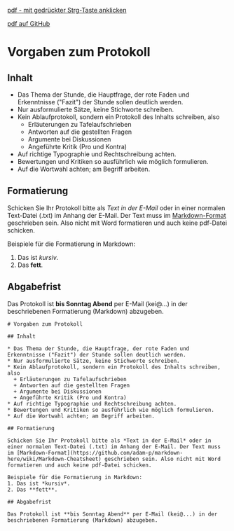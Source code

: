 [pdf - mit gedrückter Strg-Taste anklicken](pdf/Protokoll.pdf)

[pdf auf GitHub](https://github.com/DorKeinath/Ethik-Kurs/blob/master/HOs/pdf/Protokoll.pdf)

# Vorgaben zum Protokoll

## Inhalt

* Das Thema der Stunde, die Hauptfrage, der rote Faden und Erkenntnisse ("Fazit") der Stunde sollen deutlich werden.
* Nur ausformulierte Sätze, keine Stichworte schreiben.
* Kein Ablaufprotokoll, sondern ein Protokoll des Inhalts schreiben, also
  + Erläuterungen zu Tafelaufschrieben
  + Antworten auf die gestellten Fragen
  + Argumente bei Diskussionen
  + Angeführte Kritik (Pro und Kontra)
* Auf richtige Typographie und Rechtschreibung achten.
* Bewertungen und Kritiken so ausführlich wie möglich formulieren.
* Auf die Wortwahl achten; am Begriff arbeiten.

## Formatierung

Schicken Sie Ihr Protokoll bitte als *Text in der E-Mail* oder in einer normalen Text-Datei (.txt) im Anhang der E-Mail. Der Text muss im [Markdown-Format](https://github.com/adam-p/markdown-here/wiki/Markdown-Cheatsheet) geschrieben sein. Also nicht mit Word formatieren und auch keine pdf-Datei schicken.

Beispiele für die Formatierung in Markdown:
1. Das ist *kursiv*.
2. Das **fett**.

## Abgabefrist

Das Protokoll ist **bis Sonntag Abend** per E-Mail (kei@...) in der beschriebenen Formatierung (Markdown) abzugeben.


```
# Vorgaben zum Protokoll

## Inhalt

* Das Thema der Stunde, die Hauptfrage, der rote Faden und Erkenntnisse ("Fazit") der Stunde sollen deutlich werden.
* Nur ausformulierte Sätze, keine Stichworte schreiben.
* Kein Ablaufprotokoll, sondern ein Protokoll des Inhalts schreiben, also
  + Erläuterungen zu Tafelaufschrieben
  + Antworten auf die gestellten Fragen
  + Argumente bei Diskussionen
  + Angeführte Kritik (Pro und Kontra)
* Auf richtige Typographie und Rechtschreibung achten.
* Bewertungen und Kritiken so ausführlich wie möglich formulieren.
* Auf die Wortwahl achten; am Begriff arbeiten.

## Formatierung

Schicken Sie Ihr Protokoll bitte als *Text in der E-Mail* oder in einer normalen Text-Datei (.txt) im Anhang der E-Mail. Der Text muss im [Markdown-Format](https://github.com/adam-p/markdown-here/wiki/Markdown-Cheatsheet) geschrieben sein. Also nicht mit Word formatieren und auch keine pdf-Datei schicken.

Beispiele für die Formatierung in Markdown:
1. Das ist *kursiv*.
2. Das **fett**.

## Abgabefrist

Das Protokoll ist **bis Sonntag Abend** per E-Mail (kei@...) in der beschriebenen Formatierung (Markdown) abzugeben.
```
